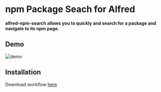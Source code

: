 # npm Package Seach for Alfred

**alfred-npm-search allows you to quickly and search for a package and navigate to its npm page.**

## Demo

![demo](demo.gif)

## Installation

Download workflow [here](https://github.com/Cool-Runningz/alfred-npm-search/blob/main/npm-search.alfredworkflow)

